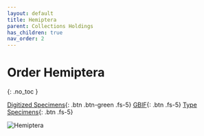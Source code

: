 ```yaml
---
layout: default
title: Hemiptera
parent: Collections Holdings
has_children: true
nav_order: 2
---
```


# Order Hemiptera
{: .no_toc }

[Digitized Specimens](https://serv.biokic.asu.edu/ecdysis/collections/list.php?db=1%2C3&taxa=Hemiptera&usethes=1&taxontype=4){: .btn .btn-green .fs-5}  [GBIF](https://www.gbif.org/occurrence/search?basis_of_record=PRESERVED_SPECIMEN&dataset_key=78a151c6-19aa-4840-86a7-6fbd84acccce&dataset_key=750b7bfc-3577-4b26-8aaf-3e4be9f0d639&publishing_org=814cdfb5-d4f8-4453-815f-ea5df98e76bf&taxon_key=809){: .btn .fs-5} [Type Specimens](https://serv.biokic.asu.edu/ecdysis/collections/list.php?db=1%2C3&typestatus=1&taxa=Hemiptera&usethes=1&taxontype=4){: .btn .fs-5} 

<img src="https://serv.biokic.asu.edu/imglib/scan/ASU_ASULOB/ASULOB0000/ASULOB0000003_habitus_dorsal_1549996801.jpg" alt="Hemiptera" > 

